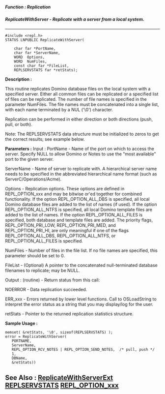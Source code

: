 ##### Function : Replication
##### ReplicateWithServer - Replicate with a server from a local system.
---
```
#include <repl.h>
STATUS LNPUBLIC ReplicateWithServer(

	char far *PortName,
	char far *ServerName,
	WORD  Options,
	WORD  NumFiles,
	const char far *FileList,
	REPLSERVSTATS far *retStats);
```
**Description :**

This routine replicates Domino database files on the local system with a 
specified server.  Either all common files can be replicated or a specified 
list of files can be replicated.  The number of file names is specified in the 
parameter NumFiles.  The file names must be concatenated into a single list, 
with each name terminated by a NUL ('\0') character.

Replication can be performed in either direction or both directions (push, 
pull, or both).

Note:
    The REPLSERVSTATS data structure must be initialized to zeros to get the 
correct results; see example below.

**Parameters :**
Input :
PortName  -   Name of the port on which to access the server.  Specify NULL to allow Domino or Notes to use the "most available" port to the given server.

ServerName  -  Name of server to replicate with.    A hierarchical server name needs to be specified in the abbreviated hierarchical name format (such as ServerC/Operations/Acme).

Options  -  Replication options.  These options are defined in REPL_OPTION_xxx and may be bitwise or'ed together for combined functionality.  If the option REPL_OPTION_ALL_DBS is specified, all local Domino database files are added to the list of names (if used).  If the option REPL_OPTION_ALL_NTFS is specified, all local Domino template files are added to the list of names.  If the option REPL_OPTION_ALL_FILES is specified, both database and template files are added.  The priority flags, REPL_OPTION_PRI_LOW, REPL_OPTION_PRI_MED, and REPL_OPTION_PRI_HI, are only meaningful if one of the flags REPL_OPTION_ALL_DBS, REPL_OPTION_ALL_NTFS, or REPL_OPTION_ALL_FILES is specified.

NumFiles  -  Number of files in the file list.  If no file names are specified, this parameter should be set to 0.

FileList  -  (Optional)  A pointer to the concatenated null-terminated database filenames to replicate;  may be NULL.

Output :
(routine)  -  Return status from this call: 

NOERROR - Data replication succeeded.

ERR_xxx - Errors returned by lower level functions.  Call to OSLoadString to interpret the error status as a string that you may display/log for the user.


retStats  -   Pointer to the returned replication statistics structure.


**Sample Usage :**
```
memset( &retStats, '\0', sizeof(REPLSERVSTATS) );
error = ReplicateWithServer(
   PORTNAME,
   ServerName, 
   REPL_OPTION_RCV_NOTES | REPL_OPTION_SEND_NOTES,  /* pull, push */
   1,
   DBName,
   &retStats))
```
**See Also :**
[ReplicateWithServerExt](/domino-c-api-docs/reference/Func/ReplicateWithServerExt)
[REPLSERVSTATS](/domino-c-api-docs/reference/Data/REPLSERVSTATS)
[REPL_OPTION_xxx](/domino-c-api-docs/reference/Symb/REPL_OPTION_xxx)
---
